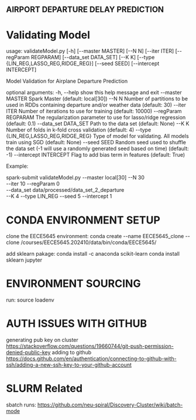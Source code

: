 ## AIRPORT DEPARTURE DELAY PREDICTION


# Validating Model
usage: validateModel.py [-h] [--master MASTER] [--N N] [--iter ITER]
                        [--regParam REGPARAM] [--data_set DATA_SET] [--K K]
                        [--type {LIN_REG,LASSO_REG,RIDGE_REG}] [--seed SEED]
                        [--intercept INTERCEPT]

Model Validation for Airplane Departure Prediction

optional arguments:
  -h, --help            show this help message and exit
  --master MASTER       Spark Master (default: local[30])
  --N N                 Number of partitions to be used in RDDs containing
                        departure and/or weather data (default: 30)
  --iter ITER           Number of iterations to use for training (default:
                        10000)
  --regParam REGPARAM   The regularization parameter to use for lasso/ridge
                        regression (default: 0.1)
  --data_set DATA_SET   Path to the data set (default: None)
  --K K                 Number of folds in k-fold cross validation (default:
                        4)
  --type {LIN_REG,LASSO_REG,RIDGE_REG}
                        Type of model for validating. All models train using
                        SGD (default: None)
  --seed SEED           Random seed used to shuffle the data set (-1 will use
                        a randomly generated seed based on time) (default: -1)
  --intercept INTERCEPT
                        Flag to add bias term in features (default: True)

Example:

spark-submit validateModel.py --master local[30] --N 30\
                              --iter 10 --regParam 0\
                              --data_set data/processed/data_set_2_departure\
                              --K 4 --type LIN_REG --seed 5 --intercept 1

# CONDA ENVIRONMENT SETUP 
clone the EECE5645 environment:
conda create --name EECE5645_clone --clone /courses/EECE5645.202410/data/bin/conda/EECE5645/ 

add sklearn pakage: 
conda install -c anaconda scikit-learn
conda install sklearn jupyter

# ENVIRONMENT SOURCING 
run:
source loadenv

# AUTH ISSUES WITH GITHUB
generating pub key on cluster
https://stackoverflow.com/questions/19660744/git-push-permission-denied-public-key
adding to github 
https://docs.github.com/en/authentication/connecting-to-github-with-ssh/adding-a-new-ssh-key-to-your-github-account

# SLURM Related
sbatch runs: https://github.com/neu-spiral/Discovery-Cluster/wiki/batch-mode